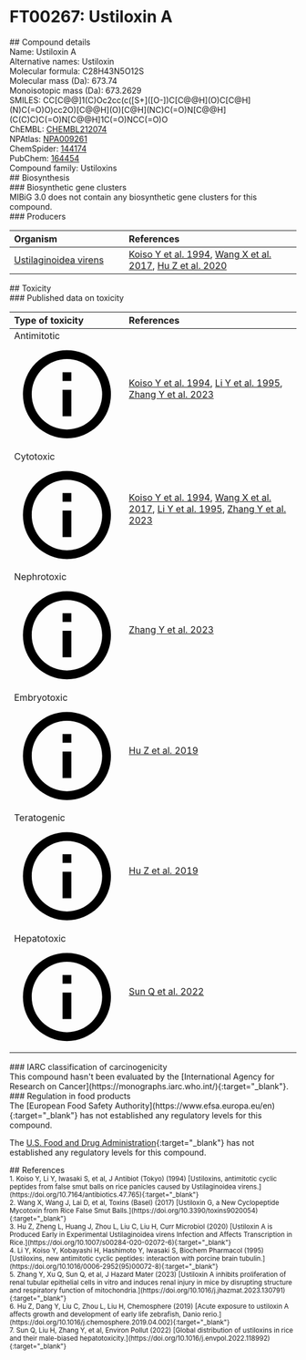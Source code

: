 
# FT00267: Ustiloxin A
<div class="molecule_image" style="float:left">
<img data-smiles= CC[C@@]1(C)OC2=CC(=C([S+]([O-])C[C@@H](O)C[C@H](N)C(=O)O)C=C2O)[C@@H](O)[C@H](NC)C(=O)N[C@@H](C(C)C)C(=O)N[C@@H]1C(=O)NCC(=O)O data-smiles-options="{ 'width': 350, 'height': 350 }" />
</div>
## Compound details
<div style="overflow:hidden">
Name: Ustiloxin A<br>
    Alternative names: Ustiloxin<br>
Molecular formula: C28H43N5O12S<br>
Molecular mass (Da): 673.74<br>
Monoisotopic mass (Da): 673.2629<br>
<div class="break_all">
SMILES: CC[C@@]1(C)Oc2cc(c([S+]([O-])C[C@@H](O)C[C@H](N)C(=O)O)cc2O)[C@@H](O)[C@H](NC)C(=O)N[C@@H](C(C)C)C(=O)N[C@@H]1C(=O)NCC(=O)O<br>
</div>
        ChEMBL: <a href=https://www.ebi.ac.uk/chembl/compound_report_card/CHEMBL212074 target="_blank">CHEMBL212074</a><br>
        NPAtlas: <a href=https://www.npatlas.org/explore/compounds/NPA009261 target="_blank">NPA009261</a><br>
        ChemSpider: <a href=https://www.chemspider.com/Chemical-Structure.144174.html target="_blank">144174</a><br>
        PubChem: <a href=https://pubchem.ncbi.nlm.nih.gov/compound/164454 target="_blank">164454</a><br>
    Compound family: Ustiloxins<br>
</div>

<div markdown="block" class="section">
## Biosynthesis
<div markdown="block" class="subsection">
### Biosynthetic gene clusters
<div markdown="block" class="indented_block">
MIBiG 3.0 does not contain any biosynthetic gene clusters for this compound.
</div>
</div>

<div markdown="block" class="subsection">
### Producers
<table>
<thead>
<tr>
<th style="text-align: left;" role="columnheader" width="40%" data-sort-default>Organism</th>
<th style="text-align: left;" role="columnheader" width="60%">References</th>
</tr>
</thead>
        <tr>
        <td style="text-align: left;"><a href="https://www.ncbi.nlm.nih.gov/Taxonomy/Browser/wwwtax.cgi?mode=Info&id=1159556" target="_blank">Ustilaginoidea virens</a></td>
        <td style="text-align: left;"><a href="#REF00498">Koiso Y et al. 1994</a>, <a href="#REF00500">Wang X et al. 2017</a>, <a href="#REF00504">Hu Z et al. 2020</a></td>
        </tr>
</table>
</div>
</div>

<div markdown="block" class="section">
## Toxicity
<div markdown="block" class="subsection">
### Published data on toxicity
<table>
<thead>
<tr>
<th style="text-align: left;" role="columnheader" width="40%" data-sort-default>Type of toxicity</th>
<th style="text-align: left;" role="columnheader" width="60%">References</th>
</tr>
</thead>
<tbody>
<tr>
<td style="text-align: left;">Antimitotic <span class="twemoji" title="Inhibits mitosis"><svg xmlns="http://www.w3.org/2000/svg" viewBox="0 0 24 24"><path d="M11 9h2V7h-2m1 13c-4.41 0-8-3.59-8-8s3.59-8 8-8 8 3.59 8 8-3.59 8-8 8m0-18A10 10 0 0 0 2 12a10 10 0 0 0 10 10 10 10 0 0 0 10-10A10 10 0 0 0 12 2m-1 15h2v-6h-2v6Z"></path></svg></span></td>
<td style="text-align: left;"><a href="#REF00498">Koiso Y et al. 1994</a>, <a href="#REF00499">Li Y et al. 1995</a>, <a href="#REF00501">Zhang Y et al. 2023</a></td>
</tr>
<tr>
<td style="text-align: left;">Cytotoxic <span class="twemoji" title="Toxic to cells"><svg xmlns="http://www.w3.org/2000/svg" viewBox="0 0 24 24"><path d="M11 9h2V7h-2m1 13c-4.41 0-8-3.59-8-8s3.59-8 8-8 8 3.59 8 8-3.59 8-8 8m0-18A10 10 0 0 0 2 12a10 10 0 0 0 10 10 10 10 0 0 0 10-10A10 10 0 0 0 12 2m-1 15h2v-6h-2v6Z"></path></svg></span></td>
<td style="text-align: left;"><a href="#REF00498">Koiso Y et al. 1994</a>, <a href="#REF00500">Wang X et al. 2017</a>, <a href="#REF00499">Li Y et al. 1995</a>, <a href="#REF00501">Zhang Y et al. 2023</a></td>
</tr>
<tr>
<td style="text-align: left;">Nephrotoxic <span class="twemoji" title="Toxic to the kidneys"><svg xmlns="http://www.w3.org/2000/svg" viewBox="0 0 24 24"><path d="M11 9h2V7h-2m1 13c-4.41 0-8-3.59-8-8s3.59-8 8-8 8 3.59 8 8-3.59 8-8 8m0-18A10 10 0 0 0 2 12a10 10 0 0 0 10 10 10 10 0 0 0 10-10A10 10 0 0 0 12 2m-1 15h2v-6h-2v6Z"></path></svg></span></td>
<td style="text-align: left;"><a href="#REF00501">Zhang Y et al. 2023</a></td>
</tr>
<tr>
<td style="text-align: left;">Embryotoxic <span class="twemoji" title="Toxic to embryos"><svg xmlns="http://www.w3.org/2000/svg" viewBox="0 0 24 24"><path d="M11 9h2V7h-2m1 13c-4.41 0-8-3.59-8-8s3.59-8 8-8 8 3.59 8 8-3.59 8-8 8m0-18A10 10 0 0 0 2 12a10 10 0 0 0 10 10 10 10 0 0 0 10-10A10 10 0 0 0 12 2m-1 15h2v-6h-2v6Z"></path></svg></span></td>
<td style="text-align: left;"><a href="#REF00502">Hu Z et al. 2019</a></td>
</tr>
<tr>
<td style="text-align: left;">Teratogenic <span class="twemoji" title="Inhibits embryonic and/or fetal development"><svg xmlns="http://www.w3.org/2000/svg" viewBox="0 0 24 24"><path d="M11 9h2V7h-2m1 13c-4.41 0-8-3.59-8-8s3.59-8 8-8 8 3.59 8 8-3.59 8-8 8m0-18A10 10 0 0 0 2 12a10 10 0 0 0 10 10 10 10 0 0 0 10-10A10 10 0 0 0 12 2m-1 15h2v-6h-2v6Z"></path></svg></span></td>
<td style="text-align: left;"><a href="#REF00502">Hu Z et al. 2019</a></td>
</tr>
<tr>
<td style="text-align: left;">Hepatotoxic <span class="twemoji" title="Toxic to the liver"><svg xmlns="http://www.w3.org/2000/svg" viewBox="0 0 24 24"><path d="M11 9h2V7h-2m1 13c-4.41 0-8-3.59-8-8s3.59-8 8-8 8 3.59 8 8-3.59 8-8 8m0-18A10 10 0 0 0 2 12a10 10 0 0 0 10 10 10 10 0 0 0 10-10A10 10 0 0 0 12 2m-1 15h2v-6h-2v6Z"></path></svg></span></td>
<td style="text-align: left;"><a href="#REF00503">Sun Q et al. 2022</a></td>
</tr>
</tbody>
</table>
</div>

<div markdown="block" class="subsection">
### IARC classification of carcinogenicity
<div markdown="block" class="indented_block">
This compound hasn't been evaluated by the [International Agency for Research on Cancer](https://monographs.iarc.who.int/){:target="_blank"}.<br>
</div>
</div>

<div markdown="block" class="subsection">
### Regulation in food products
<div markdown="block" class="indented_block">
The [European Food Safety Authority](https://www.efsa.europa.eu/en){:target="_blank"} has not established any regulatory levels for this compound. <br>

The [U.S. Food and Drug Administration](https://www.fda.gov/){:target="_blank"} has not established any regulatory levels for this compound. <br>

</div>
</div>

</div>

<div markdown="block" class="section">
## References
<div markdown="block" style="font-size: smaller;">
<span id=REF00498>
1. Koiso Y, Li Y, Iwasaki S, et al, J Antibiot (Tokyo) (1994) [Ustiloxins, antimitotic cyclic peptides from false smut balls on rice panicles caused by Ustilaginoidea virens.](https://doi.org/10.7164/antibiotics.47.765){:target="_blank"}<br>
</span>

<span id=REF00500>
2. Wang X, Wang J, Lai D, et al, Toxins (Basel) (2017) [Ustiloxin G, a New Cyclopeptide Mycotoxin from Rice False Smut Balls.](https://doi.org/10.3390/toxins9020054){:target="_blank"}<br>
</span>

<span id=REF00504>
3. Hu Z, Zheng L, Huang J, Zhou L, Liu C, Liu H, Curr Microbiol (2020) [Ustiloxin A is Produced Early in Experimental Ustilaginoidea virens Infection and Affects Transcription in Rice.](https://doi.org/10.1007/s00284-020-02072-6){:target="_blank"}<br>
</span>

<span id=REF00499>
4. Li Y, Koiso Y, Kobayashi H, Hashimoto Y, Iwasaki S, Biochem Pharmacol (1995) [Ustiloxins, new antimitotic cyclic peptides: interaction with porcine brain tubulin.](https://doi.org/10.1016/0006-2952(95)00072-8){:target="_blank"}<br>
</span>

<span id=REF00501>
5. Zhang Y, Xu Q, Sun Q, et al, J Hazard Mater (2023) [Ustiloxin A inhibits proliferation of renal tubular epithelial cells in vitro and induces renal injury in mice by disrupting structure and respiratory function of mitochondria.](https://doi.org/10.1016/j.jhazmat.2023.130791){:target="_blank"}<br>
</span>

<span id=REF00502>
6. Hu Z, Dang Y, Liu C, Zhou L, Liu H, Chemosphere (2019) [Acute exposure to ustiloxin A affects growth and development of early life zebrafish, Danio rerio.](https://doi.org/10.1016/j.chemosphere.2019.04.002){:target="_blank"}<br>
</span>

<span id=REF00503>
7. Sun Q, Liu H, Zhang Y, et al, Environ Pollut (2022) [Global distribution of ustiloxins in rice and their male-biased hepatotoxicity.](https://doi.org/10.1016/j.envpol.2022.118992){:target="_blank"}<br>
</span>

</div>
</div>

<script type="text/javascript" src="https://unpkg.com/smiles-drawer@2.0.1/dist/smiles-drawer.min.js"></script>
<script>
    SmiDrawer.apply();
</script>